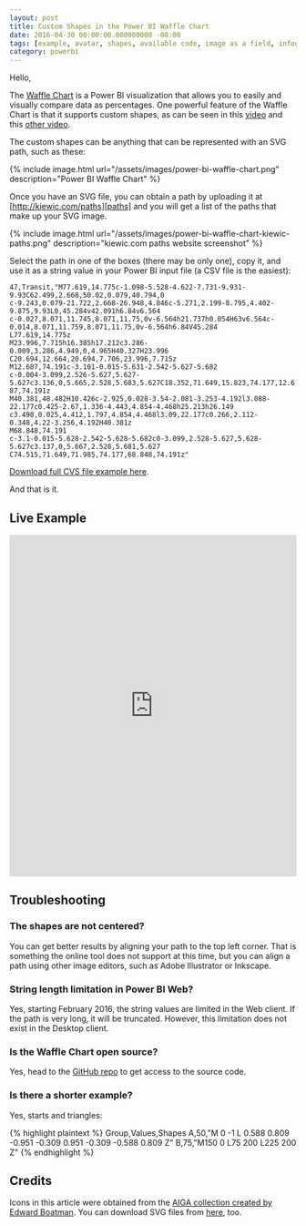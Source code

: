 ```yaml
---
layout: post
title: Custom Shapes in the Power BI Waffle Chart
date: 2016-04-30 00:00:00.000000000 -08:00
tags: [example, avatar, shapes, available code, image as a field, infographics, Microsoft Power BI, powerbi]
category: powerbi
---
```


Hello,

The [Waffle Chart][waffle-chart] is a Power BI visualization that allows you to easily and visually compare data as percentages. One powerful feature of the Waffle Chart is that it supports custom shapes, as can be seen in this [video][video-1] and this [other video][video-2].

The custom shapes can be anything that can be represented with an SVG path, such as these:

{% include image.html url="/assets/images/power-bi-waffle-chart.png" description="Power BI Waffle Chart" %}

Once you have an SVG file, you can obtain a path by uploading it at [http://kiewic.com/paths][paths] and you will get a list of the paths that make up your SVG image.

{% include image.html url="/assets/images/power-bi-waffle-chart-kiewic-paths.png" description="kiewic.com paths website screenshot" %}

Select the path in one of the boxes (there may be only one), copy it, and use it as a string value in your Power BI input file (a CSV file is the easiest):

<code>47,Transit,"M77.619,14.775c-1.098-5.528-4.622-7.731-9.931-9.93C62.499,2.668,50.02,0.079,40.794,0                c-9.243,0.079-21.722,2.668-26.948,4.846c-5.271,2.199-8.795,4.402-9.875,9.93L0,45.284v42.091h6.84v6.564                c-0.027,8.071,11.745,8.071,11.75,0v-6.564h21.737h0.054H63v6.564c-0.014,8.071,11.759,8.071,11.75,0v-6.564h6.84V45.284                L77.619,14.775z M23.996,7.715h16.385h17.212c3.286-0.009,3.286,4.949,0,4.965H40.327H23.996                C20.694,12.664,20.694,7.706,23.996,7.715z M12.687,74.191c-3.101-0.015-5.631-2.542-5.627-5.682                c-0.004-3.099,2.526-5.627,5.627-5.627c3.136,0,5.665,2.528,5.683,5.627C18.352,71.649,15.823,74.177,12.687,74.191z                 M40.381,48.482H10.426c-2.925,0.028-3.54-2.081-3.253-4.192l3.088-22.177c0.425-2.67,1.336-4.443,4.854-4.468h25.213h26.149                c3.498,0.025,4.412,1.797,4.854,4.468l3.09,22.177c0.266,2.112-0.348,4.22-3.256,4.192H40.381z M68.848,74.191                c-3.1-0.015-5.628-2.542-5.628-5.682c0-3.099,2.528-5.627,5.628-5.627c3.137,0,5.667,2.528,5.681,5.627                C74.515,71.649,71.985,74.177,68.848,74.191z"</code>

[Download full CVS file example here][example-1].

And that is it.

## Live Example

<iframe style="width: 100%; height: 600px;" src="https://app.powerbi.com/view?r=eyJrIjoiYmEwYjg4Y2MtMTlhZS00ODhlLWFiZDUtYjgxZmIzNGUzODAyIiwidCI6Ijk1Yjk2M2ZiLTgxNDgtNGNmNS05M2UwLWE1YWU2OTZlYjY3YiIsImMiOjZ9" frameborder="0" allowFullScreen="true"></iframe>


## Troubleshooting

### The shapes are not centered?

You can get better results by aligning your path to the top left corner. That is something the online tool does not support at this time, but you can align a path using other image editors, such as Adobe Illustrator or Inkscape.

### String length limitation in Power BI Web?

Yes, starting February 2016, the string values are limited in the Web client. If the path is very long, it will be truncated. However, this limitation does not exist in the Desktop client.

### Is the Waffle Chart open source?

Yes, head to the [GitHub repo][github] to get access to the source code.

### Is there a shorter example?

Yes, starts and triangles:

{% highlight plaintext %}
Group,Values,Shapes
A,50,"M 0 -1 L 0.588 0.809 -0.951 -0.309 0.951 -0.309 -0.588 0.809 Z"
B,75,"M150 0 L75 200 L225 200 Z"
{% endhighlight %}


## Credits

Icons in this article were obtained from the [AIGA collection created by Edward Boatman][edward-boatman]. You can download SVG files from [here][thenounproject], too.

[waffle-chart]: https://app.powerbi.com/visuals/show/WaffleChart
[video-1]: https://www.youtube.com/watch?v=1vRqYUsm3Vk
[video-2]: https://www.youtube.com/watch?v=7z-UZKkbJaI
[paths]: http://kiewic.com/paths
[example-1]: https://drive.google.com/file/d/0B3v_NS_EPj8-UkIxX3RXTnczcFE/view?usp=sharing 
[github]: https://github.com/kiewic/PowerBI-WaffleChart
[edward-boatman]: https://thenounproject.com/edward/collection/aiga/
[thenounproject]: https://thenounproject.com/
[live-example]: https://app.powerbi.com/view?r=eyJrIjoiYzhhM2M0N2QtMmM5Yi00ZGFjLTg4MTItMDgyYjY3YTA1ZjExIiwidCI6Ijk1Yjk2M2ZiLTgxNDgtNGNmNS05M2UwLWE1YWU2OTZlYjY3YiIsImMiOjZ9


